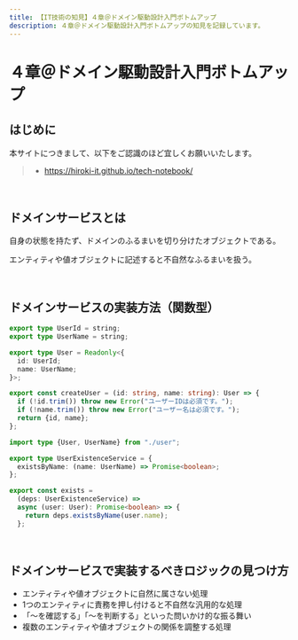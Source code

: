 ```yaml
---
title: 【IT技術の知見】４章＠ドメイン駆動設計入門ボトムアップ
description: ４章＠ドメイン駆動設計入門ボトムアップの知見を記録しています。
---
```


# ４章＠ドメイン駆動設計入門ボトムアップ

## はじめに

本サイトにつきまして、以下をご認識のほど宜しくお願いいたします。

> - https://hiroki-it.github.io/tech-notebook/

<br>

## ドメインサービスとは

自身の状態を持たず、ドメインのふるまいを切り分けたオブジェクトである。

エンティティや値オブジェクトに記述すると不自然なふるまいを扱う。

<br>

## ドメインサービスの実装方法（関数型）

```typescript
export type UserId = string;
export type UserName = string;

export type User = Readonly<{
  id: UserId;
  name: UserName;
}>;

export const createUser = (id: string, name: string): User => {
  if (!id.trim()) throw new Error("ユーザーIDは必須です。");
  if (!name.trim()) throw new Error("ユーザー名は必須です。");
  return {id, name};
};
```

```typescript
import type {User, UserName} from "./user";

export type UserExistenceService = {
  existsByName: (name: UserName) => Promise<boolean>;
};

export const exists =
  (deps: UserExistenceService) =>
  async (user: User): Promise<boolean> => {
    return deps.existsByName(user.name);
  };
```

<br>

## ドメインサービスで実装するべきロジックの見つけ方

- エンティティや値オブジェクトに自然に属さない処理
- 1つのエンティティに責務を押し付けると不自然な汎用的な処理
- 「〜を確認する」「〜を判断する」といった問いかけ的な振る舞い
- 複数のエンティティや値オブジェクトの関係を調整する処理

<br>
